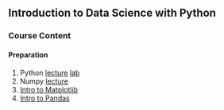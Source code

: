 ## Introduction to Data Science with Python 

### Course Content

#### Preparation

1. Python [lecture](Notebooks/intro_to_python.ipynb) [lab](Notebooks/python_lab.ipynb)
2. Numpy [lecture]() 
3. [Intro to Matplotlib]()
4. [Intro to Pandas]()



